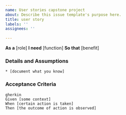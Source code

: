 ```yaml
---
name: User stories capstone project
about: Describe this issue template's purpose here.
title: user story
labels: ''
assignees: ''
 
---
```


**As a** [role]
**I need** [function]
**So that** [benefit]

### Details and Assumptions
    * [document what you know]

### Acceptance Criteria
    gherkin
    Given [some context]
    When [certain action is taken]
    Then [the outcome of action is observed]
